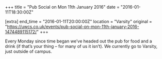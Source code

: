 +++
title = "Pub Social on Mon 11th January 2016"
date = "2016-01-11T18:30:00Z"

[extra]
end_time = "2016-01-11T20:00:00Z"
location = "Varsity"
original = "https://uwcs.co.uk/events/pub-social-on-mon-11th-january-2016-1474489115172/"
+++

Every Monday since time began we’ve headed out the pub for food and a drink (if that’s your thing – for many of us it isn’t). We currently go to Varsity, just outside of campus.

